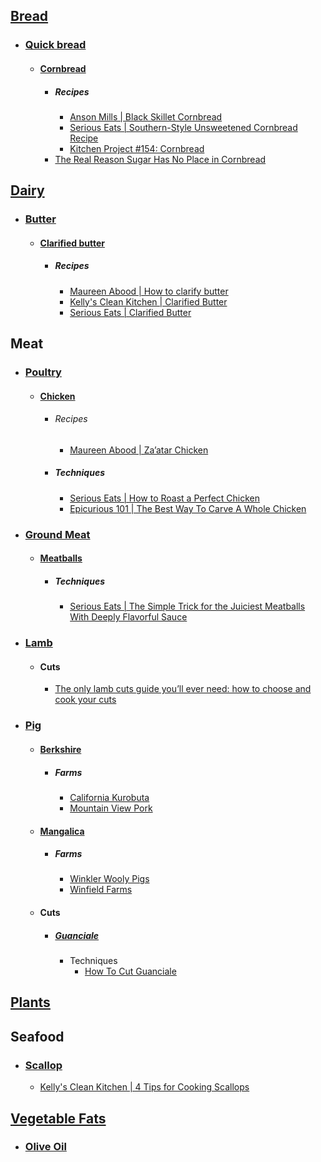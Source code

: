 ## [Bread](https://en.wikipedia.org/wiki/Bread)
- ### [Quick bread](https://en.wikipedia.org/wiki/Quick_bread)
	- #### [Cornbread](https://en.wikipedia.org/wiki/Cornbread)
		- ##### Recipes
			- [Anson Mills | Black Skillet Cornbread](https://www.ansonmills.com/recipes/464?recipes_by=grain)
			- [Serious Eats | Southern-Style Unsweetened Cornbread Recipe](https://www.seriouseats.com/southern-unsweetened-cornbread-recipe)
			- [Kitchen Project #154: Cornbread](https://kitchenprojects.substack.com/p/kitchen-project-154-cornbread)
		- [The Real Reason Sugar Has No Place in Cornbread](https://www.seriouseats.com/why-southern-cornbread-shouldnt-have-sugar)
## [Dairy](https://en.wikipedia.org/wiki/Dairy_product)
- ### [Butter](https://en.wikipedia.org/wiki/Butter)
	- #### [Clarified butter](https://en.wikipedia.org/wiki/Clarified_butter)
		- ##### Recipes
			- [Maureen Abood | How to clarify butter](https://maureenabood.com/how-to-clarify-butter/)
			- [Kelly's Clean Kitchen | Clarified Butter](https://kellyscleankitchen.com/2022/02/25/clarified-butter/)
			- [Serious Eats | Clarified Butter](https://www.seriouseats.com/clarified-butter-recipe)
## Meat
- ### [Poultry](https://en.wikipedia.org/wiki/Poultry)
	- #### [Chicken](https://en.wikipedia.org/wiki/Chicken_as_food)
		- ###### Recipes
			- [Maureen Abood | Za’atar Chicken](https://maureenabood.com/zaatar-chicken/)
		- ##### Techniques
			- [Serious Eats | How to Roast a Perfect Chicken](https://www.seriouseats.com/perfect-roast-chicken-recipe-8384377)
			- [Epicurious 101 | The Best Way To Carve A Whole Chicken](https://www.youtube.com/watch?v=owUitkVtubk)
- ### [Ground Meat](https://en.wikipedia.org/wiki/Ground_meat)
	- #### [Meatballs](https://en.wikipedia.org/wiki/Meatball)
		- ##### Techniques
			- [Serious Eats | The Simple Trick for the Juiciest Meatballs With Deeply Flavorful Sauce](https://www.seriouseats.com/meatball-cooking-tip-8716216)
- ### [Lamb](https://en.wikipedia.org/wiki/Lamb_and_mutton)
	- #### Cuts
		- [The only lamb cuts guide you’ll ever need: how to choose and cook your cuts](https://medium.com/farmdrop/the-only-lamb-cuts-guide-youll-ever-need-how-to-choose-and-cook-your-cuts-29419edf875b)
- ### [Pig](https://en.wikipedia.org/wiki/Pig)
	- #### [Berkshire](https://en.wikipedia.org/wiki/Berkshire_pig)
		- ##### Farms
			- [California Kurobuta](https://californiakurobuta.com/)
			- [Mountain View Pork](https://www.mountainviewpork.com/)
	- #### [Mangalica](https://en.wikipedia.org/wiki/Mangalica)
		- ##### Farms
			- [Winkler Wooly Pigs](https://mangalitsawoolypigs.com/)
			- [Winfield Farms](https://www.winfieldfarm.us/)
	- #### Cuts
		- ##### [Guanciale](https://en.wikipedia.org/wiki/Guanciale)
			- Techniques
				- [How To Cut Guanciale](https://pinabresciani.com/how-to-cut-guanciale/)
## [Plants](food/plants/index.md)
## Seafood
- ### [Scallop](https://en.wikipedia.org/wiki/Scallop)
	- [Kelly's Clean Kitchen | 4 Tips for Cooking Scallops](https://kellyscleankitchen.com/2023/01/15/4-tips-for-cooking-scallops/)
## [Vegetable Fats](https://en.wikipedia.org/wiki/Vegetable_oil)
- ### [Olive Oil](https://en.wikipedia.org/wiki/Olive_oil)